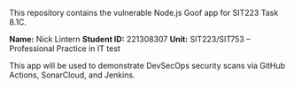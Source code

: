 This repository contains the vulnerable Node.js Goof app for SIT223 Task 8.1C.

**Name:** Nick Lintern 
**Student ID:** 221308307 
**Unit:** SIT223/SIT753 – Professional Practice in IT
test  

This app will be used to demonstrate DevSecOps security scans via GitHub Actions, SonarCloud, and Jenkins.
